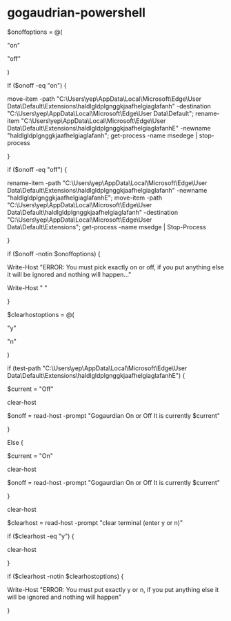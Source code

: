 # gogaudrian-powershell

$onoffoptions = @(

"on"

"off"

)

If ($onoff -eq "on") {

move-item -path "C:\Users\\yep\AppData\Local\Microsoft\Edge\User Data\Default\Extensions\haldlgldplgnggkjaafhelgiaglafanh" -destination "C:\Users\\yep\AppData\Local\Microsoft\Edge\User Data\Default"; rename-item "C:\Users\\yep\AppData\Local\Microsoft\Edge\User Data\Default\Extensions\haldlgldplgnggkjaafhelgiaglafanhE" -newname "haldlgldplgnggkjaafhelgiaglafanh"; get-process -name msedege | stop-process

}

if ($onoff -eq "off") {

rename-item -path "C:\Users\\yep\AppData\Local\Microsoft\Edge\User Data\Default\Extensions\haldlgldplgnggkjaafhelgiaglafanh" -newname "haldlgldplgnggkjaafhelgiaglafanhE"; move-item -path "C:\Users\\yep\AppData\Local\Microsoft\Edge\User Data\Default\haldlgldplgnggkjaafhelgiaglafanh" -destination "C:\Users\\yep\AppData\Local\Microsoft\Edge\User Data\Default\Extensions"; get-process -name msedge | Stop-Process

}

if ($onoff -notin $onoffoptions) {

Write-Host "ERROR: You must pick exactly on or off, if you put anything else it will be ignored and nothing will happen..."

Write-Host " "

}

$clearhostoptions = @(

"y"

"n"

)

if (test-path "C:\Users\\yep\AppData\Local\Microsoft\Edge\User Data\Default\Extensions\haldlgldplgnggkjaafhelgiaglafanhE") {


$current = "Off"


clear-host


$onoff = read-host -prompt "Gogaurdian On or Off
It is currently $current"


}

Else {


$current = "On"


clear-host


$onoff = read-host -prompt "Gogaurdian On or Off
It is currently $current"


}


clear-host


$clearhost = read-host -prompt "clear terminal (enter y or n)"


if ($clearhost -eq "y") {


clear-host


}

if ($clearhost -notin $clearhostoptions) {

Write-Host "ERROR: You must put exactly y or n, if you put anything else it will be ignored and nothing will happen"

}
